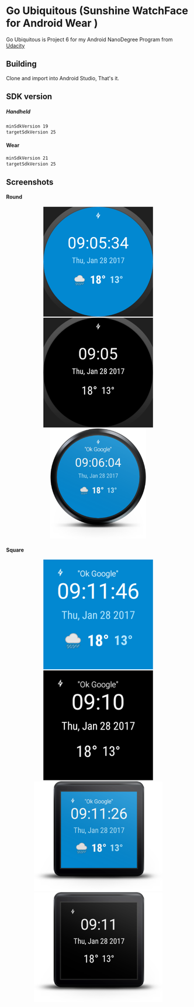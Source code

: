 # Go Ubiquitous (Sunshine WatchFace for Android Wear ) 

Go Ubiquitous is Project 6 for my Android NanoDegree Program from [Udacity](https://www.udacity.com/)

## Building

Clone and import into Android Studio, That's it.

## SDK version

##### Handheld

    minSdkVersion 19
    targetSdkVersion 25

#### Wear

    minSdkVersion 21
    targetSdkVersion 25

## Screenshots

#### Round

<p align="center">
<img src="https://raw.githubusercontent.com/electron0zero/Sunshine-Wear-AND-P6/master/Screenshots/round.png" height="300">
<img src="https://raw.githubusercontent.com/electron0zero/Sunshine-Wear-AND-P6/master/Screenshots/round-ambi.png" height="300">
<img src="https://raw.githubusercontent.com/electron0zero/Sunshine-Wear-AND-P6/master/Screenshots/round-frame.png" height="300">
</p>

#### Square

<p align="center">
<img src="https://raw.githubusercontent.com/electron0zero/Sunshine-Wear-AND-P6/master/Screenshots/sq.png" height="300">
<img src="https://raw.githubusercontent.com/electron0zero/Sunshine-Wear-AND-P6/master/Screenshots/sq-ambi.png" height="300">
<img src="https://raw.githubusercontent.com/electron0zero/Sunshine-Wear-AND-P6/master/Screenshots/sq-frame.png" height="300">
<img src="https://raw.githubusercontent.com/electron0zero/Sunshine-Wear-AND-P6/master/Screenshots/sq-ambi-frame.png" height="300">
</p>
